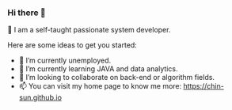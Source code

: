 ### Hi there 👋 
:sparkling_heart: I am a self-taught passionate system developer. 


Here are some ideas to get you started:

- 🔭 I’m currently unemployed.
- 🌱 I’m currently learning JAVA and data analytics.
- 👯 I’m looking to collaborate on back-end or algorithm fields.
- 📫 You can visit my home page to know me more: https://chin-sun.github.io
<!---
- 🤔 I’m looking for help with ...
- 💬 Ask me about ...

- 😄 Pronouns: ...
- ⚡ Fun fact: ...
-->
